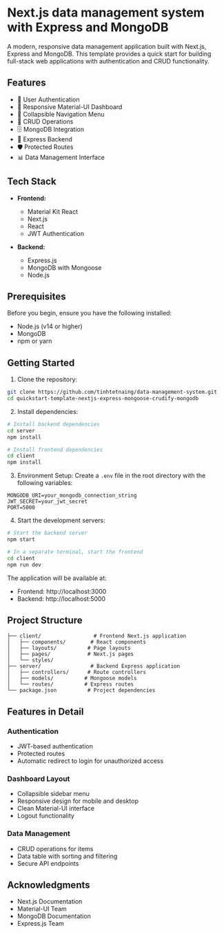 # Next.js data management system with Express and MongoDB

A modern, responsive data management application built with Next.js, Express and MongoDB. This template provides a quick start for building full-stack web applications with authentication and CRUD functionality.

## Features

- 🔐 User Authentication
- 📱 Responsive Material-UI Dashboard
- 🎯 Collapsible Navigation Menu
- 🔄 CRUD Operations
- 🗄️ MongoDB Integration
- 🚀 Express Backend
- 🛡️ Protected Routes
- 📊 Data Management Interface

## Tech Stack

- **Frontend:**
  - Material Kit React
  - Next.js
  - React
  - JWT Authentication

- **Backend:**
  - Express.js
  - MongoDB with Mongoose
  - Node.js

## Prerequisites

Before you begin, ensure you have the following installed:
- Node.js (v14 or higher)
- MongoDB
- npm or yarn

## Getting Started

1. Clone the repository:
```bash
git clone https://github.com/tinhtetnaing/data-management-system.git
cd quickstart-template-nextjs-express-mongoose-crudify-mongodb
```

2. Install dependencies:
```bash
# Install backend dependencies
cd server
npm install

# Install frontend dependencies
cd client
npm install
```

3. Environment Setup:
Create a `.env` file in the root directory with the following variables:
```
MONGODB_URI=your_mongodb_connection_string
JWT_SECRET=your_jwt_secret
PORT=5000
```

4. Start the development servers:
```bash
# Start the backend server
npm start

# In a separate terminal, start the frontend
cd client
npm run dev
```

The application will be available at:
- Frontend: http://localhost:3000
- Backend: http://localhost:5000

## Project Structure

```
├── client/                 # Frontend Next.js application
│   ├── components/        # React components
│   ├── layouts/          # Page layouts
│   ├── pages/            # Next.js pages
│   └── styles/           
├── server/                # Backend Express application
│   ├── controllers/      # Route controllers
│   ├── models/          # Mongoose models
│   └── routes/          # Express routes
└── package.json          # Project dependencies
```

## Features in Detail

### Authentication
- JWT-based authentication
- Protected routes
- Automatic redirect to login for unauthorized access

### Dashboard Layout
- Collapsible sidebar menu
- Responsive design for mobile and desktop
- Clean Material-UI interface
- Logout functionality

### Data Management
- CRUD operations for items
- Data table with sorting and filtering
- Secure API endpoints

## Acknowledgments

- Next.js Documentation
- Material-UI Team
- MongoDB Documentation
- Express.js Team

